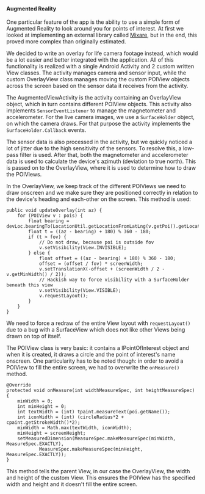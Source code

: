 #### Augmented Reality
One particular feature of the app is the ability to use a simple form of Augmented Reality to look around you for points of interest. At first we looked at implementing an external library called [Mixare](http://www.mixare.org/), but in the end, this proved more complex than originally estimated.

We decided to write an overlay for life camera footage instead, which would be a lot easier and better integrated with the application. All of this functionality is realized with a single Android Activity and 2 custom written View classes. The activity manages camera and sensor input, while the custom OverlayView class manages moving the custom POIView objects across the screen based on the sensor data it receives from the activity.

The AugmentedViewActivity is the activity containing an OverlayView object, which in turn contains different POIView objects. This activity also implements `SensorEventListener` to manage the magnetometer and accelerometer. For the live camera images, we use a `SurfaceHolder` object, on which the camera draws. For that purpose the activity implements the `SurfaceHolder.Callback` events.

The sensor data is also processed in the activity, but we quickly noticed a lot of jitter due to the high sensitivity of the sensors. To resolve this, a low-pass filter is used. After that, both the magnetometer and accelerometer data is used to calculate the device's azimuth (deviation to true north). This is passed on to the OverlayView, where it is used to determine how to draw the POIViews.

In the OverlayView, we keep track of the different POIViews we need to draw onscreen and we make sure they are positioned correctly in relation to the device's heading and each-other on the screen. This method is used:

	public void updateOverlay(int az) {
		for (POIView v : pois) {
			float bearing = devLoc.bearingTo(LocationUtil.getLocationFromLatLng(v.getPoi().getLocation()));
			float t = ((az - bearing) + 180) % 360 - 180;
			if (t > fov) {
				// Do not draw, because poi is outside fov
				v.setVisibility(View.INVISIBLE);
			} else {
				float offset = ((az - bearing) + 180) % 360 - 180;
				offset = (offset / fov) * screenWidth;
				v.setTranslationX(-offset + (screenWidth / 2 - v.getMinWidth() / 2));
				// Hackish way to force visibility with a SurfaceHolder beneath this view
				v.setVisibility(View.VISIBLE);
				v.requestLayout();
			}
		}
	}

We need to force a redraw of the entire View layout with `requestLayout()` due to a bug with a SurfaceView which does not like other Views being drawn on top of itself.

The POIView class is very basic: it contains a IPointOfInterest object and when it is created, it draws a circle and the point of interest's name onscreen. One particularity has to be noted though: in order to avoid a POIView to fill the entire screen, we had to overwrite the ``` onMeasure() ``` method.

	@Override
    protected void onMeasure(int widthMeasureSpec, int heightMeasureSpec) {
    	minWidth = 0;
    	int minHeight = 0;
    	int textWidth = (int) tpaint.measureText(poi.getName());
    	int iconWidth = (int) (circleRadius*2 + cpaint.getStrokeWidth()*2);
    	minWidth = Math.max(textWidth, iconWidth);
    	minHeight = screenHeight;
        setMeasuredDimension(MeasureSpec.makeMeasureSpec(minWidth, MeasureSpec.EXACTLY),
        		MeasureSpec.makeMeasureSpec(minHeight, MeasureSpec.EXACTLY));
    }

This method tells the parent View, in our case the OverlayView, the width and height of the custom View. This ensures the POIView has the specified width and height and it doesn't fill the entire screen.


